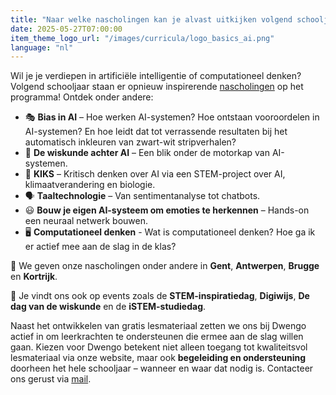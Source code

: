 ```yaml
---
title: "Naar welke nascholingen kan je alvast uitkijken volgend schooljaar?"
date: 2025-05-27T07:00:00
item_theme_logo_url: "/images/curricula/logo_basics_ai.png"
language: "nl"
---
```

Wil je je verdiepen in artificiële intelligentie of computationeel denken?  
Volgend schooljaar staan er opnieuw inspirerende [nascholingen](https://dwengo.org/agenda/) op het programma! Ontdek onder andere:

- 🎭 **Bias in AI** – Hoe werken AI-systemen? Hoe ontstaan vooroordelen in AI-systemen? En hoe leidt dat tot verrassende resultaten bij het automatisch inkleuren van zwart-wit stripverhalen?
- 🧠 **De wiskunde achter AI** – Een blik onder de motorkap van AI-systemen.
- 🌱 **KIKS** – Kritisch denken over AI via een STEM-project over AI, klimaatverandering en biologie.
- 🗣️ **Taaltechnologie** – Van sentimentanalyse tot chatbots.
- 😃 **Bouw je eigen AI-systeem om emoties te herkennen** – Hands-on een neuraal netwerk bouwen.
- 🖥️ **Computationeel denken** - Wat is computationeel denken? Hoe ga ik er actief mee aan de slag in de klas?

📍 We geven onze nascholingen onder andere in **Gent**, **Antwerpen**, **Brugge** en **Kortrijk**.

📅 Je vindt ons ook op events zoals de **STEM-inspiratiedag**, **Digiwijs**, **De dag van de wiskunde** en de **iSTEM-studiedag**.

Naast het ontwikkelen van gratis lesmateriaal zetten we ons bij Dwengo actief in om leerkrachten te ondersteunen die ermee aan de slag willen gaan.
Kiezen voor Dwengo betekent niet alleen toegang tot kwaliteitsvol lesmateriaal via onze website, maar ook **begeleiding en ondersteuning** doorheen het hele schooljaar – wanneer en waar dat nodig is. 
Contacteer ons gerust via [mail](mailto:info@dwengo.org).

